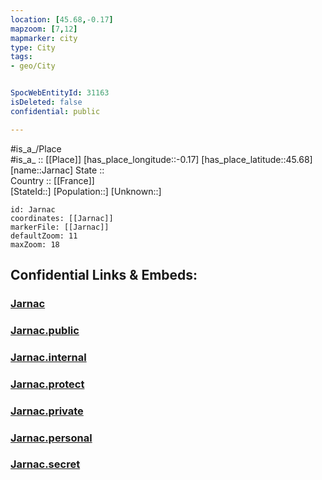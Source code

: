 ```yaml
---
location: [45.68,-0.17] 
mapzoom: [7,12] 
mapmarker: city 
type: City
tags:
- geo/City


SpocWebEntityId: 31163
isDeleted: false
confidential: public

---
```

#is_a_/Place  
#is_a_ :: [[Place]] 
[has_place_longitude::-0.17] 
[has_place_latitude::45.68] 
[name::Jarnac] 
State ::  
Country :: [[France]]  
[StateId::] 
[Population::] 
[Unknown::] 


```leaflet
id: Jarnac
coordinates: [[Jarnac]] 
markerFile: [[Jarnac]] 
defaultZoom: 11 
maxZoom: 18
```


## Confidential Links & Embeds: 

### [Jarnac](/_Standards/Earth/Continent/Europe/Europe~West/France/regions~France/Nouvelle-Aquitaine/departments~Aquitaine/Charente/communes~Charente/Cognac/cities~Cognac/Jarnac.md) 

### [Jarnac.public](/_public/Earth/Continent/Europe/Europe~West/France/regions~France/Nouvelle-Aquitaine/departments~Aquitaine/Charente/communes~Charente/Cognac/cities~Cognac/Jarnac.public.md) 

### [Jarnac.internal](/_internal/Earth/Continent/Europe/Europe~West/France/regions~France/Nouvelle-Aquitaine/departments~Aquitaine/Charente/communes~Charente/Cognac/cities~Cognac/Jarnac.internal.md) 

### [Jarnac.protect](/_protect/Earth/Continent/Europe/Europe~West/France/regions~France/Nouvelle-Aquitaine/departments~Aquitaine/Charente/communes~Charente/Cognac/cities~Cognac/Jarnac.protect.md) 

### [Jarnac.private](/_private/Earth/Continent/Europe/Europe~West/France/regions~France/Nouvelle-Aquitaine/departments~Aquitaine/Charente/communes~Charente/Cognac/cities~Cognac/Jarnac.private.md) 

### [Jarnac.personal](/_personal/Earth/Continent/Europe/Europe~West/France/regions~France/Nouvelle-Aquitaine/departments~Aquitaine/Charente/communes~Charente/Cognac/cities~Cognac/Jarnac.personal.md) 

### [Jarnac.secret](/_secret/Earth/Continent/Europe/Europe~West/France/regions~France/Nouvelle-Aquitaine/departments~Aquitaine/Charente/communes~Charente/Cognac/cities~Cognac/Jarnac.secret.md)

